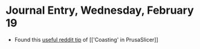 # Journal Entry, Wednesday, February 19

- Found this [useful reddit tip](https://www.reddit.com/r/3Dprinting/comments/uxf676/coasting_in_prusaslicer/) of [['Coasting' in PrusaSlicer]]
